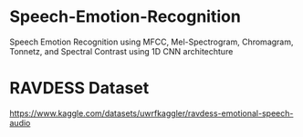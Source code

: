 # Speech-Emotion-Recognition
Speech Emotion Recognition using MFCC, Mel-Spectrogram, Chromagram, Tonnetz, and Spectral Contrast using 1D CNN architechture

# RAVDESS Dataset
https://www.kaggle.com/datasets/uwrfkaggler/ravdess-emotional-speech-audio
